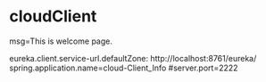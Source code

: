 # cloudClient
msg=This is welcome page.

eureka.client.service-url.defaultZone: http://localhost:8761/eureka/
spring.application.name=cloud-Client_Info
#server.port=2222
